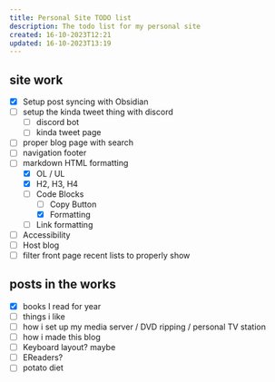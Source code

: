 ```yaml
---
title: Personal Site TODO list
description: The todo list for my personal site
created: 16-10-2023T12:21
updated: 16-10-2023T13:19
---
```

## site work
- [x]  Setup post syncing with Obsidian
- [ ] setup the kinda tweet thing with discord
	- [ ] discord bot
	- [ ] kinda tweet page
- [ ] proper blog page with search
- [ ] navigation footer
- [ ] markdown HTML formatting
	- [x] OL / UL
	- [x] H2, H3, H4
	- [ ] Code Blocks
		- [ ] Copy Button
		- [x] Formatting
	- [ ] Link formatting
- [ ] Accessibility
- [ ] Host blog
- [ ] filter front page recent lists to properly show

## posts in the works
- [x] books I read for year
- [ ] things i like
- [ ] how i set up my media server / DVD ripping / personal TV station
- [ ] how i made this blog
- [ ] Keyboard layout? maybe
- [ ] EReaders?
- [ ] potato diet